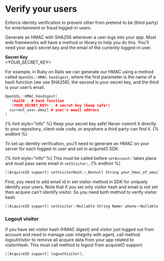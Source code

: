 # Verify your users

Enforce identity verification to prevent other from pretend to be \(third party\) for entertainment or fraud logged-in users.

Generate an HMAC with SHA256 whenever a user logs into your app. Most web frameworks will have a method or library to help you do this. You'll need your app’s secret key and the email of the currently logged-in user.

**Secret Key**  
&lt;YOUR\_SECRET\_KEY&gt;

For example, in Ruby on Rails we can generate our HMAC using a method called `OpenSSL::HMAC.hexdigest`, where the first parameter is the name of a hash function \(we use SHA256\), the second is your secret key, and the third is your user’s email.

```cpp
OpenSSL::HMAC.hexdigest(
  'sha256', # hash function
  '<YOUR_SECRET_KEY>', # secret key (keep safe!)
  current_user.email # user's email address
)
```

{% hint style="info" %}
Keep your secret key safe! Never commit it directly to your repository, client-side code, or anywhere a third party can find it.
{% endhint %}

To set up identity verification, you'll need to generate an HMAC on your server for each logged-in user and set in acquireIO SDK.

{% hint style="info" %}
This must be called before `setAccount:` takes place and must pass same email in `setVisitor:`.
{% endhint %}

```objectivec
[[AcquireIO support] setVisitorHash:<_Nonnull String your_hmac_of_email>];
```

First, you need to add email id in set visitor method in SDK for uniquely identify your users. Note that if you set only visitor hash and email is not set then acquire can't identify visitor. So you need both method to verify visitor hash.

```objectivec
[[AcquireIO support] setVisitor:<Nullable String Name> phone:<Nullable String Phone Number> andEmail:<Nullable String Email>];
```

### **Logout visitor**

If you have set visitor hash \(HMAC digest\) and visitor just logged out from account and need to manage user integrity with agent, call method logoutVisitor to remove all acquire data from your app related to visitorHash. This must call method to logout from acquireIO support:

```objectivec
[[AcquireIO support] logoutVisitor];
```

